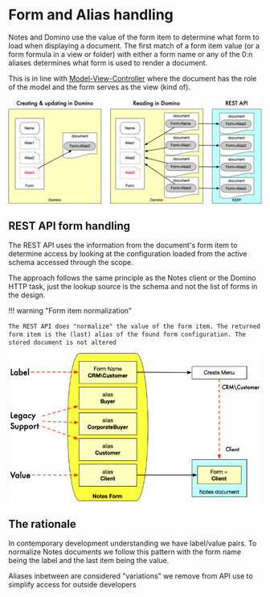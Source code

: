 # Form and Alias handling

Notes and Domino use the value of the form item to determine what form to load when displaying a document. The first match of a form item value (or a form formula in a view or folder) with either a form name or any of the 0:n aliases determines what form is used to render a document.

This is in line with [Model-View-Controller](https://en.wikipedia.org/wiki/Model%E2%80%93view%E2%80%93controller) where the document has the role of the model and the form serves as the view (kind of).

![Form and aliases](../../assets/images/FormAndAlias.png)

## REST API form handling

The REST API uses the information from the document's form item to determine access by looking at the configuration loaded from the active schema accessed through the scope.

The approach follows the same principle as the Notes client or the Domino HTTP task, just the lookup source is the schema and not the list of forms in the design.

!!! warning "Form item normalization"

    The REST API does "normalize" the value of the form item. The returned form item is the (last) alias of the found form configuration. The stored document is not altered

![Form and Alias](../../assets/images/FormAndAlias2.png)

## The rationale

In contemporary development understanding we have label/value pairs. To normalize Notes documents we follow this pattern with the form name being the label and the last item being the value.

Aliases inbetween are considered "variations" we remove from API use to simplify access for outside developers
